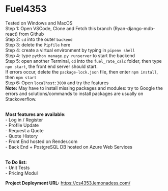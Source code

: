 # Fuel4353
Tested on Windows and MacOS<br>
Step 1: Open VSCode, Clone and Fetch this branch (Ryan-django-mdb-react) from Github<br>
Step 2: ```cd``` into the outer ```backend``` <br>
Step 3: delete the ```Pipfile``` here<br>
Step 4: create a virtual environment by typing in ```pipenv shell```<br>
Step 4: type ```python manage.py runserver``` to start the backend<br>
Step 5: open another Terminal, ```cd``` into the ```fuel_rate_calc``` folder, then type ```npm start```, the front end server should start.<br>
If errors occur, delete the ```package-lock.json``` file, then enter ```npm install```, then ```npm start```<br>
Step 6: Open ```localhost:3000``` and try the features<br>
**Note:** May have to install missing packages and modules: try to Google the errors and solutions/commands to install packages are usually on Stackoverflow.
<br><br>

**Most features are available:**<br>
    - Log in / Register <br>
    - Profile Update <br>
    - Request a Quote <br>
    - Quote History <br>
    - Front End hosted on Render.com<br>
    - Back End + PostgreSQL DB hosted on Azure Web Services<br><br>

**To Do list:**<br>
    - Unit Tests<br>
    - Pricing Modul<br>

**Project Deployment URL:** https://cs4353.lemonadess.com/

